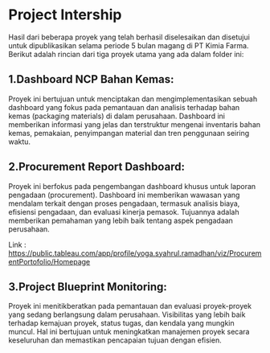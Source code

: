 # Project Intership

Hasil dari beberapa proyek yang telah berhasil diselesaikan dan disetujui untuk dipublikasikan selama periode 5 bulan magang di PT Kimia Farma. Berikut adalah rincian dari tiga proyek utama yang ada dalam folder ini:

## 1.Dashboard NCP Bahan Kemas:
Proyek ini bertujuan untuk menciptakan dan mengimplementasikan sebuah dashboard yang fokus pada pemantauan dan analisis terhadap bahan kemas (packaging materials) di dalam perusahaan. Dashboard ini memberikan informasi yang jelas dan terstruktur mengenai inventaris bahan kemas, pemakaian, penyimpangan material dan tren penggunaan seiring waktu.

## 2.Procurement Report Dashboard:
Proyek ini berfokus pada pengembangan dashboard khusus untuk laporan pengadaan (procurement). Dashboard ini memberikan wawasan yang mendalam terkait dengan proses pengadaan, termasuk analisis biaya, efisiensi pengadaan, dan evaluasi kinerja pemasok. Tujuannya adalah memberikan pemahaman yang lebih baik tentang aspek pengadaan perusahaan.

Link : https://public.tableau.com/app/profile/yoga.syahrul.ramadhan/viz/ProcurementPortofolio/Homepage

## 3.Project Blueprint Monitoring:
Proyek ini menitikberatkan pada pemantauan dan evaluasi proyek-proyek yang sedang berlangsung dalam perusahaan. Visibilitas yang lebih baik terhadap kemajuan proyek, status tugas, dan kendala yang mungkin muncul. Hal ini bertujuan untuk meningkatkan manajemen proyek secara keseluruhan dan memastikan pencapaian tujuan dengan efisien.

